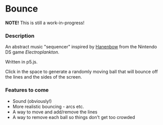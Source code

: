 # Bounce

**NOTE!** This is still a work-in-progress!

### Description
An abstract music "sequencer" inspired by [Hanenbow](https://www.youtube.com/watch?v=BexGR0OQF) from the Nintendo DS game *Electroplankton*.

Written in p5.js.

Click in the space to generate a randomly moving ball that will bounce off the lines and the sides of the screen.

### Features to come
* Sound (obviously!)
* More realistic bouncing - arcs etc.
* A way to move and add/remove the lines
* A way to remove each ball so things don't get too crowded
